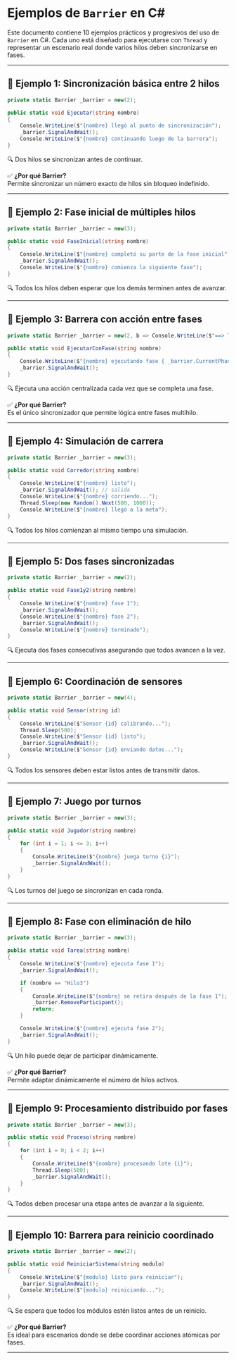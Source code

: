 # Ejemplos de `Barrier` en C#

Este documento contiene 10 ejemplos prácticos y progresivos del uso de `Barrier` en C#. Cada uno está diseñado para ejecutarse con `Thread` y representar un escenario real donde varios hilos deben sincronizarse en fases.

---

## 🧪 Ejemplo 1: Sincronización básica entre 2 hilos

```csharp
private static Barrier _barrier = new(2);

public static void Ejecutar(string nombre)
{
    Console.WriteLine($"{nombre} llegó al punto de sincronización");
    _barrier.SignalAndWait();
    Console.WriteLine($"{nombre} continuando luego de la barrera");
}
```

🔍 Dos hilos se sincronizan antes de continuar.

✅ **¿Por qué Barrier?**  
Permite sincronizar un número exacto de hilos sin bloqueo indefinido.

---

## 🧪 Ejemplo 2: Fase inicial de múltiples hilos

```csharp
private static Barrier _barrier = new(3);

public static void FaseInicial(string nombre)
{
    Console.WriteLine($"{nombre} completó su parte de la fase inicial");
    _barrier.SignalAndWait();
    Console.WriteLine($"{nombre} comienza la siguiente fase");
}
```

🔍 Todos los hilos deben esperar que los demás terminen antes de avanzar.

---

## 🧪 Ejemplo 3: Barrera con acción entre fases

```csharp
private static Barrier _barrier = new(2, b => Console.WriteLine($"==> Todos completaron la fase {b.CurrentPhaseNumber}"));

public static void EjecutarConFase(string nombre)
{
    Console.WriteLine($"{nombre} ejecutando fase { _barrier.CurrentPhaseNumber }");
    _barrier.SignalAndWait();
}
```

🔍 Ejecuta una acción centralizada cada vez que se completa una fase.

✅ **¿Por qué Barrier?**  
Es el único sincronizador que permite lógica entre fases multihilo.

---

## 🧪 Ejemplo 4: Simulación de carrera

```csharp
private static Barrier _barrier = new(3);

public static void Corredor(string nombre)
{
    Console.WriteLine($"{nombre} listo");
    _barrier.SignalAndWait(); // salida
    Console.WriteLine($"{nombre} corriendo...");
    Thread.Sleep(new Random().Next(500, 1000));
    Console.WriteLine($"{nombre} llegó a la meta");
}
```

🔍 Todos los hilos comienzan al mismo tiempo una simulación.

---

## 🧪 Ejemplo 5: Dos fases sincronizadas

```csharp
private static Barrier _barrier = new(2);

public static void Fase1y2(string nombre)
{
    Console.WriteLine($"{nombre} fase 1");
    _barrier.SignalAndWait();
    Console.WriteLine($"{nombre} fase 2");
    _barrier.SignalAndWait();
    Console.WriteLine($"{nombre} terminado");
}
```

🔍 Ejecuta dos fases consecutivas asegurando que todos avancen a la vez.

---

## 🧪 Ejemplo 6: Coordinación de sensores

```csharp
private static Barrier _barrier = new(4);

public static void Sensor(string id)
{
    Console.WriteLine($"Sensor {id} calibrando...");
    Thread.Sleep(500);
    Console.WriteLine($"Sensor {id} listo");
    _barrier.SignalAndWait();
    Console.WriteLine($"Sensor {id} enviando datos...");
}
```

🔍 Todos los sensores deben estar listos antes de transmitir datos.

---

## 🧪 Ejemplo 7: Juego por turnos

```csharp
private static Barrier _barrier = new(3);

public static void Jugador(string nombre)
{
    for (int i = 1; i <= 3; i++)
    {
        Console.WriteLine($"{nombre} juega turno {i}");
        _barrier.SignalAndWait();
    }
}
```

🔍 Los turnos del juego se sincronizan en cada ronda.

---

## 🧪 Ejemplo 8: Fase con eliminación de hilo

```csharp
private static Barrier _barrier = new(3);

public static void Tarea(string nombre)
{
    Console.WriteLine($"{nombre} ejecuta fase 1");
    _barrier.SignalAndWait();

    if (nombre == "Hilo3")
    {
        Console.WriteLine($"{nombre} se retira después de la fase 1");
        _barrier.RemoveParticipant();
        return;
    }

    Console.WriteLine($"{nombre} ejecuta fase 2");
    _barrier.SignalAndWait();
}
```

🔍 Un hilo puede dejar de participar dinámicamente.

✅ **¿Por qué Barrier?**  
Permite adaptar dinámicamente el número de hilos activos.

---

## 🧪 Ejemplo 9: Procesamiento distribuido por fases

```csharp
private static Barrier _barrier = new(3);

public static void Proceso(string nombre)
{
    for (int i = 0; i < 2; i++)
    {
        Console.WriteLine($"{nombre} procesando lote {i}");
        Thread.Sleep(500);
        _barrier.SignalAndWait();
    }
}
```

🔍 Todos deben procesar una etapa antes de avanzar a la siguiente.

---

## 🧪 Ejemplo 10: Barrera para reinicio coordinado

```csharp
private static Barrier _barrier = new(2);

public static void ReiniciarSistema(string modulo)
{
    Console.WriteLine($"{modulo} listo para reiniciar");
    _barrier.SignalAndWait();
    Console.WriteLine($"{modulo} reiniciando...");
}
```

🔍 Se espera que todos los módulos estén listos antes de un reinicio.

✅ **¿Por qué Barrier?**  
Es ideal para escenarios donde se debe coordinar acciones atómicas por fases.

---

